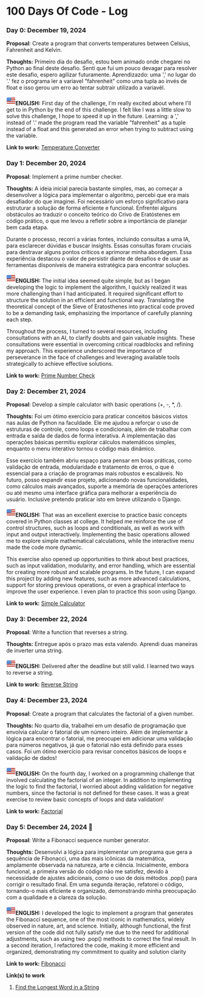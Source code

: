 # 100 Days Of Code - Log

### Day 0: December 19, 2024

**Proposal**: Create a program that converts temperatures between Celsius, Fahrenheit and Kelvin.

**Thoughts:** Primeiro dia do desafio, estou bem animado onde chegarei no Python ao final deste desafio. Senti que fui um pouco devagar para resolver este desafio, espero agilizar futuramente. Aprendizazdo: uma ',' no lugar do '.' fez o programa ler a variavel "fahrenheit"  como uma tupla ao invés de float e isso gerou um erro ao tentar subtrair utilizado a variavél.

**![alt text](<eua.png>)ENGLISH:** First day of the challenge, I'm really excited about where I'll get to in Python by the end of this challenge. I felt like I was a little slow to solve this challenge, I hope to speed it up in the future. Learning: a ',' instead of '.' made the program read the variable "fahrenheit" as a tuple instead of a float and this generated an error when trying to subtract using the variable.

**Link to work:** [Temperature Converter](https://github.com/acadl-dev/100-days-of-code/blob/main/codes/Day0/day_zero.py)



### Day 1: December 20, 2024

**Proposal**: Implement a prime number checker.

**Thoughts:** A ideia inicial parecia bastante simples, mas, ao começar a desenvolver a lógica para implementar o algoritmo, percebi que era mais desafiador do que imaginei. Foi necessário um esforço significativo para estruturar a solução de forma eficiente e funcional. Enfrentei alguns obstáculos ao traduzir o conceito teórico do Crivo de Eratóstenes em código prático, o que me levou a refletir sobre a importância de planejar bem cada etapa.

Durante o processo, recorri a várias fontes, incluindo consultas a uma IA, para esclarecer dúvidas e buscar insights. Essas consultas foram cruciais para destravar alguns pontos críticos e aprimorar minha abordagem. Essa experiência destacou o valor de persistir diante de desafios e de usar as ferramentas disponíveis de maneira estratégica para encontrar soluções.

**![alt text](<eua.png>)ENGLISH:** The initial idea seemed quite simple, but as I began developing the logic to implement the algorithm, I quickly realized it was more challenging than I had anticipated. It required significant effort to structure the solution in an efficient and functional way. Translating the theoretical concept of the Sieve of Eratosthenes into practical code proved to be a demanding task, emphasizing the importance of carefully planning each step.

Throughout the process, I turned to several resources, including consultations with an AI, to clarify doubts and gain valuable insights. These consultations were essential in overcoming critical roadblocks and refining my approach. This experience underscored the importance of perseverance in the face of challenges and leveraging available tools strategically to achieve effective solutions.

**Link to work:** [Prime Number Check](https://github.com/acadl-dev/100-days-of-code/blob/main/codes/Day1/day_one.py)


### Day 2: December 21, 2024

**Proposal**: Develop a simple calculator with basic operations (+, -, *, /).

**Thoughts:** Foi um ótimo exercício para praticar conceitos básicos vistos nas aulas de Python na faculdade. Ele me ajudou a reforçar o uso de estruturas de controle, como loops e condicionais, além de trabalhar com entrada e saída de dados de forma interativa. A implementação das operações básicas permitiu explorar cálculos matemáticos simples, enquanto o menu interativo tornou o código mais dinâmico.

Esse exercício também abriu espaço para pensar em boas práticas, como validação de entrada, modularidade e tratamento de erros, o que é essencial para a criação de programas mais robustos e escaláveis. No futuro, posso expandir esse projeto, adicionando novas funcionalidades, como cálculos mais avançados, suporte a memória de operações anteriores ou até mesmo uma interface gráfica para melhorar a experiência do usuário. Inclusive pretendo praticar isto em breve utilizando o Django.

**![alt text](<eua.png>)ENGLISH:** That was an excellent exercise to practice basic concepts covered in Python classes at college. It helped me reinforce the use of control structures, such as loops and conditionals, as well as work with input and output interactively. Implementing the basic operations allowed me to explore simple mathematical calculations, while the interactive menu made the code more dynamic.

This exercise also opened up opportunities to think about best practices, such as input validation, modularity, and error handling, which are essential for creating more robust and scalable programs. In the future, I can expand this project by adding new features, such as more advanced calculations, support for storing previous operations, or even a graphical interface to improve the user experience. I even plan to practice this soon using Django.

**Link to work:** [Simple Calculator](https://github.com/acadl-dev/100-days-of-code/blob/main/codes/Day2/day_two.py)


### Day 3: December 22, 2024

**Proposal**: Write a function that reverses a string.

**Thoughts:** Entregue após o prazo mas esta valendo. Aprendi duas maneiras de inverter uma string.

**![alt text](<eua.png>)ENGLISH:** Delivered after the deadline but still valid. I learned two ways to reverse a string.

**Link to work:** [Reverse String](https://github.com/acadl-dev/100-days-of-code/blob/main/codes/Day3/day_three.py)


### Day 4: December 23, 2024

**Proposal**: Create a program that calculates the factorial of a given number.

**Thoughts:** No quarto dia, trabalhei em um desafio de programação que envolvia calcular o fatorial de um número inteiro. Além de implementar a lógica para encontrar o fatorial, me preocupei em adicionar uma validação para números negativos, já que o fatorial não está definido para esses casos. Foi um ótimo exercício para revisar conceitos básicos de loops e validação de dados!

**![alt text](<eua.png>)ENGLISH:** On the fourth day, I worked on a programming challenge that involved calculating the factorial of an integer. In addition to implementing the logic to find the factorial, I worried about adding validation for negative numbers, since the factorial is not defined for these cases. It was a great exercise to review basic concepts of loops and data validation!

**Link to work:** [Factorial](https://github.com/acadl-dev/100-days-of-code/blob/main/codes/Day4/day_four.py)


### Day 5: December 24, 2024 🎅

**Proposal**: Write a Fibonacci sequence number generator.

**Thoughts:** Desenvolvi a lógica para implementar um programa que gera a sequência de Fibonacci, uma das mais icônicas da matemática, amplamente observada na natureza, arte e ciência. Inicialmente, embora funcional, a primeira versão do código não me satisfez, devido à necessidade de ajustes adicionais, como o uso de dois métodos .pop() para corrigir o resultado final. Em uma segunda iteração, refatorei o código, tornando-o mais eficiente e organizado, demonstrando minha preocupação com a qualidade e a clareza da solução.

**![alt text](<eua.png>)ENGLISH:** I developed the logic to implement a program that generates the Fibonacci sequence, one of the most iconic in mathematics, widely observed in nature, art, and science. Initially, although functional, the first version of the code did not fully satisfy me due to the need for additional adjustments, such as using two .pop() methods to correct the final result. In a second iteration, I refactored the code, making it more efficient and organized, demonstrating my commitment to quality and solution clarity

**Link to work:** [Fibonacci]()





**Link(s) to work**
1. [Find the Longest Word in a String](https://www.freecodecamp.com/challenges/find-the-longest-word-in-a-string)

